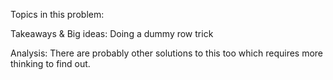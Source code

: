 Topics in this problem:

Takeaways & Big ideas: 
Doing a dummy row trick 

Analysis: 
There are probably other solutions to this too which requires more thinking to find out. 